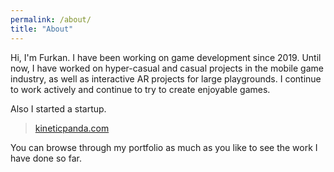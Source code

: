 ```yaml
---
permalink: /about/
title: "About"
---
```


<p>Hi, I'm Furkan. I have been working on game development since 2019. Until now, I have worked on hyper-casual and casual projects in the mobile game industry, as well as interactive AR projects for large playgrounds. I continue to work actively and continue to try to create enjoyable games.
</p>

<p>Also I started a startup.
  
> [kineticpanda.com](kineticpanda.com)</p>

<p>You can browse through my portfolio as much as you like to see the work I have done so far.</p>

